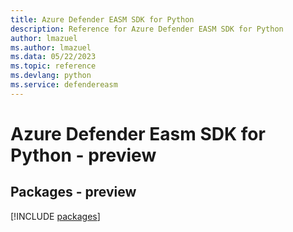 ```yaml
---
title: Azure Defender EASM SDK for Python
description: Reference for Azure Defender EASM SDK for Python
author: lmazuel
ms.author: lmazuel
ms.data: 05/22/2023
ms.topic: reference
ms.devlang: python
ms.service: defendereasm
---
```

# Azure Defender Easm SDK for Python - preview
## Packages - preview
[!INCLUDE [packages](defender-easm-index.md)]